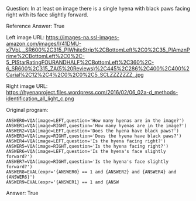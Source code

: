 Question: In at least on image there is a single hyena with black paws facing right with its face slightly forward.

Reference Answer: True

Left image URL: https://images-na.ssl-images-amazon.com/images/I/41DMU-x7VbL._SR600%2C315_PIWhiteStrip%2CBottomLeft%2C0%2C35_PIAmznPrime%2CBottomLeft%2C0%2C-5_PIStarRatingFOURANDHALF%2CBottomLeft%2C360%2C-6_SR600%2C315_ZA(5%20Reviews)%2C445%2C286%2C400%2C400%2Carial%2C12%2C4%2C0%2C0%2C5_SCLZZZZZZZ_.jpg

Right image URL: https://hyenaproject.files.wordpress.com/2016/02/06_02a-d_methods-identification_all_light_c.png

Original program:

```
ANSWER0=VQA(image=LEFT,question='How many hyenas are in the image?')
ANSWER1=VQA(image=RIGHT,question='How many hyenas are in the image?')
ANSWER2=VQA(image=LEFT,question='Does the hyena have black paws?')
ANSWER3=VQA(image=RIGHT,question='Does the hyena have black paws?')
ANSWER4=VQA(image=LEFT,question='Is the hyena facing right?')
ANSWER5=VQA(image=RIGHT,question='Is the hyena facing right?')
ANSWER6=VQA(image=LEFT,question='Is the hyena's face slightly forward?')
ANSWER7=VQA(image=RIGHT,question='Is the hyena's face slightly forward?')
ANSWER8=EVAL(expr='{ANSWER0} == 1 and {ANSWER2} and {ANSWER4} and {ANSWER6}')
ANSWER9=EVAL(expr='{ANSWER1} == 1 and {ANSW
```
Answer: True

